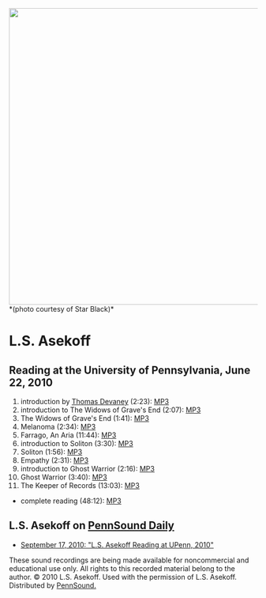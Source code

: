 <img src="http://media.sas.upenn.edu/pennsound/misc/Images/Asekoff.jpg" width="600" />  
*(photo courtesy of Star Black)*  
  

L.S. Asekoff
============


Reading at the University of Pennsylvania, June 22, 2010
--------------------------------------------------------

1.  introduction by [Thomas Devaney](http://writing.upenn.edu/pennsound/x/Devaney.php) (2:23): [MP3](http://media.sas.upenn.edu/pennsound/authors/Asekoff/6-22-10/Asekoff-Louis_01_Introduction-Devaney_UPenn_6-22-10.mp3)
2.  introduction to The Widows of Grave's End (2:07): [MP3](http://media.sas.upenn.edu/pennsound/authors/Asekoff/6-22-10/Asekoff-Louis_02_Introduction-The-Widows-Of-Graves-End_UPenn_6-22-10.mp3)
3.  The Widows of Grave's End (1:41): [MP3](http://media.sas.upenn.edu/pennsound/authors/Asekoff/6-22-10/Asekoff-Louis_03_The-Widows-Of-Graves-End_UPenn_6-22-10.mp3)
4.  Melanoma (2:34): [MP3](http://media.sas.upenn.edu/pennsound/authors/Asekoff/6-22-10/Asekoff-Louis_04_Melanoma_UPenn_6-22-10.mp3)
5.  Farrago, An Aria (11:44): [MP3](http://media.sas.upenn.edu/pennsound/authors/Asekoff/6-22-10/Asekoff-Louis_05_Farrago-An-Aria_UPenn_6-22-10.mp3)
6.  introduction to Soliton (3:30): [MP3](http://media.sas.upenn.edu/pennsound/authors/Asekoff/6-22-10/Asekoff-Louis_06_Introduction-Soliton_UPenn_6-22-10.mp3)
7.  Soliton (1:56): [MP3](http://media.sas.upenn.edu/pennsound/authors/Asekoff/6-22-10/Asekoff-Louis_07_Soliton_UPenn_6-22-10.mp3)
8.  Empathy (2:31): [MP3](http://media.sas.upenn.edu/pennsound/authors/Asekoff/6-22-10/Asekoff-Louis_08_Empathy_UPenn_6-22-10.mp3)
9.  introduction to Ghost Warrior (2:16): [MP3](http://media.sas.upenn.edu/pennsound/authors/Asekoff/6-22-10/Asekoff-Louis_09_Introduction-Ghost-Warrior_UPenn_6-22-10.mp3)
10. Ghost Warrior (3:40): [MP3](http://media.sas.upenn.edu/pennsound/authors/Asekoff/6-22-10/Asekoff-Louis_10_Ghost-Warrior_UPenn_6-22-10.mp3)
11. The Keeper of Records (13:03): [MP3](http://media.sas.upenn.edu/pennsound/authors/Asekoff/6-22-10/Asekoff-Louis_11_The-Keeper-of-Records_UPenn_6-22-10.mp3)

-   complete reading (48:12): [MP3](http://media.sas.upenn.edu/pennsound/authors/Asekoff/6-22-10/Asekoff-Louis_Complete-Reading_UPenn_6-22-2010.mp3)

L.S. Asekoff on [PennSound Daily](http://writing.upenn.edu/pennsound/daily)
---------------------------------------------------------------------------

-   [September 17, 2010: "L.S. Asekoff Reading at UPenn, 2010"](http://writing.upenn.edu/pennsound/daily/201009.php#17_13:13)

These sound recordings are being made available for noncommercial and educational use only.
All rights to this recorded material belong to the author. © 2010 L.S. Asekoff.
Used with the permission of L.S. Asekoff. Distributed by [PennSound.](../index.html)
